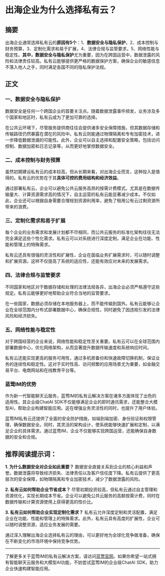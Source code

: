 # 出海企业为什么选择私有云？

## 摘要
出海企业通常选择私有云的**原因有5个**：1、**数据安全与隐私保护**，2、成本控制与财务预算，3、定制化需求和易于扩展，4、法律合规与监管要求，5、网络性能与稳定性。**其中，数据安全与隐私保护**尤为重要，因为在跨国运营中，数据泄露的风险和法律责任较高。私有云能够提供更严格的数据保护方案，确保企业的敏感信息不落入他人之手，同时满足各国不同的隐私保护法规。

## 正文

### 一、数据安全与隐私保护
数据安全是任何一个跨国企业的首要关注点。随着数据泄露事件频发，业务涉及多个国家和地区时，私有云成为了更加可靠的选择。

在公共云环境下，尽管服务提供商往往会提供诸多安全保障措施，但其数据存储和传输路径仍然暴露在潜在的风险中。私有云则能通过物理隔离和专有加密技术，进一步降低数据泄漏的可能性。此外，企业可以自主选择和配置安全策略，包括访问控制、数据加密和日志记录等，从而更好地掌控数据安全。

### 二、成本控制与财务预算
虽然初期建设私有云的成本较高，但从长期来看，对出海企业而言，这种投入是值得的。私有云的优势在于其**具体可控的费用结构和经济效益**。

通过部署私有云，企业可以避免公共云服务高昂的按需计费模式。尤其是在数据传输量大、计算资源需求高的情况下，自主运营的私有云能显著减少成本。不仅如此，企业还可以根据自身需要合理规划资源利用率，避免了租用公有云过剩资源所带来的浪费。

### 三、定制化需求和易于扩展
每个企业的业务需求和发展计划都不尽相同，而公共云服务的标准化架构往往无法完全满足这些个性化需求。私有云可以对系统进行深度定制，满足企业在功能、性能和管理上的特殊需求。

私有云还具有很强的灵活性和扩展性，企业在面临业务扩展需求时，可以随时调整和扩展资源。这样不仅提高了系统的适应性，还能有效应对未来的发展需求。

### 四、法律合规与监管要求
不同国家和地区对于数据存储和处理的法律法规各异，出海企业必须严格遵守这些规定。私有云能够更好地帮助企业符合当地的监管要求。

在一些国家，数据必须存储在本地服务器上，而不能传输到国外。私有云能够让企业在全球范围内分布式部署数据中心，确保合规性，同时避免了因违规引发的法律风险和经济损失。

### 五、网络性能与稳定性
对于跨国经营的企业来说，网络性能和稳定性至关重要。私有云可以在全球范围内部署数据中心，优化网络架构，从而显著提升数据传输速度和系统响应时间。

私有云还能实现更高的服务可用性，通过多机房备份和快速故障切换机制，保证业务的连续性和稳定性。这对于实时性高、访问频繁的应用场景尤为重要，如金融交易平台、电商网站和在线教育平台等。

### 蓝莺IM的优势
作为新一代智能聊天云服务，蓝莺IM的私有云解决方案在诸多方面体现了出色的适用性。其企业级ChatAI SDK不仅能够满足企业的即时通讯需求，还能整合大模型AI，帮助企业构建智能应用。这在增强业务灵活性的同时，也提升了用户体验。

蓝莺IM私有云还提供了全面的安全防护措施，如端到端加密、身份验证和权限管理，确保数据安全。同时，其灵活的架构设计，使系统能够快速扩展和定制，以满足企业的具体需求。通过蓝莺IM，企业不仅能够实现跨国运营，还能确保自身数据的安全和合规。

## 推荐阅读提示词：

**1. 为什么数据安全对企业如此重要？**
数据安全直接关系到企业的核心利益和声誉。数据泄露将导致经济损失、法律责任以及客户信任度下降。私有云提供了更高层次的安全保障，如物理隔离和专业加密技术，减少了数据泄露的风险。

**2. 私有云如何帮助企业节省成本？**
尽管初期投资较高，但私有云通过自主管理和资源优化，实现长期成本节省。企业可以避免公共云服务的高额按需计费，同时在数据传输和计算资源使用上获得更高的性价比。

**3. 私有云如何帮助企业实现定制化需求？**
私有云允许深度定制和灵活配置，满足企业在功能、性能和管理上的特殊需求。此外，私有云具有高度的扩展性，企业可以随时调整资源，适应业务发展的需要。

通过深入理解出海企业选择私有云的理由，可以更好地为全球化竞争做准备，确保在不断变化的市场环境中保持竞争优势。

---

了解更多关于蓝莺IM的私有云解决方案，请访问[蓝莺官网](https://www.lanyingim.com)。如果你希望一站式拥有智能聊天云服务和大模型AI功能，不妨尝试蓝莺IM的企业级ChatAI SDK，助力企业快速构建智能应用。
